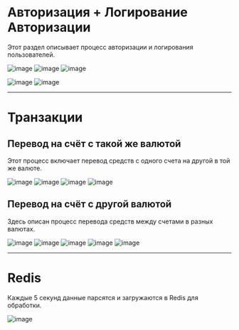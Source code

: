 # Авторизация + Логирование Авторизации
Этот раздел описывает процесс авторизации и логирования пользователей.

![image](https://github.com/user-attachments/assets/8991317f-268b-4093-9b9e-98bbd493792d) ![image](https://github.com/user-attachments/assets/1e96bd90-ac32-4082-b5a9-9aa1f8b33fdb) ![image](https://github.com/user-attachments/assets/4ae8dbcf-7a88-42e4-99a7-dc815853934c)

![image](https://github.com/user-attachments/assets/e8f0483d-1e40-4444-958d-33a6290f6d79) ![image](https://github.com/user-attachments/assets/32a9f870-3de6-4db1-b5e9-45b1ac4664d4)

---

# Транзакции

## Перевод на счёт с такой же валютой
Этот процесс включает перевод средств с одного счета на другой в той же валюте.

![image](https://github.com/user-attachments/assets/09c96e83-7fd2-4288-af10-4a0727a57c16) ![image](https://github.com/user-attachments/assets/d69d46dc-4a2b-4338-a1d5-dc583ee51fb7) ![image](https://github.com/user-attachments/assets/5bf48828-cb6d-47b2-8f09-4ed96e19d038) ![image](https://github.com/user-attachments/assets/b755c148-1952-4a76-8271-1c9bb30d3f54)

## Перевод на счёт с другой валютой
Здесь описан процесс перевода средств между счетами в разных валютах.

![image](https://github.com/user-attachments/assets/09c96e83-7fd2-4288-af10-4a0727a57c16) ![image](https://github.com/user-attachments/assets/e35131aa-88ad-435c-bf30-1f153534e7a6) ![image](https://github.com/user-attachments/assets/4ce90eee-0703-4413-a7c1-dde266631d40) ![image](https://github.com/user-attachments/assets/7d168c09-cb73-4826-92c1-fef122986928) ![image](https://github.com/user-attachments/assets/ae489ace-ffe9-410b-b22f-1458c8744219)

---

# Redis

Каждые 5 секунд данные парсятся и загружаются в Redis для обработки.

![image](https://github.com/user-attachments/assets/054ac113-49a9-4bff-bc1f-7183cf2860e4)
